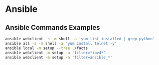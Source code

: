 # Ansible

## Ansible Commands Examples

```bash
ansible webclient -s -m shell -a 'yum list installed | grep python'
ansible all -s -m shell -a 'yum install telnet -y'
ansible local -m setup --tree ./facts
ansible webclient -m setup -a 'filter=*ipv4*'
ansible webclient -m setup -a 'filter=ansible_*'
```
